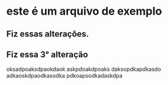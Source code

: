 # este é um arquivo de exemplo

## Fiz essas alterações.

## Fiz essa 3° alteração

oksadpoaksdpaokdaok
askpdoakdpoaks
daksopdkapdkasdo
adkaoskdpaodkasodka
pdkoapsodkadaskdpa
